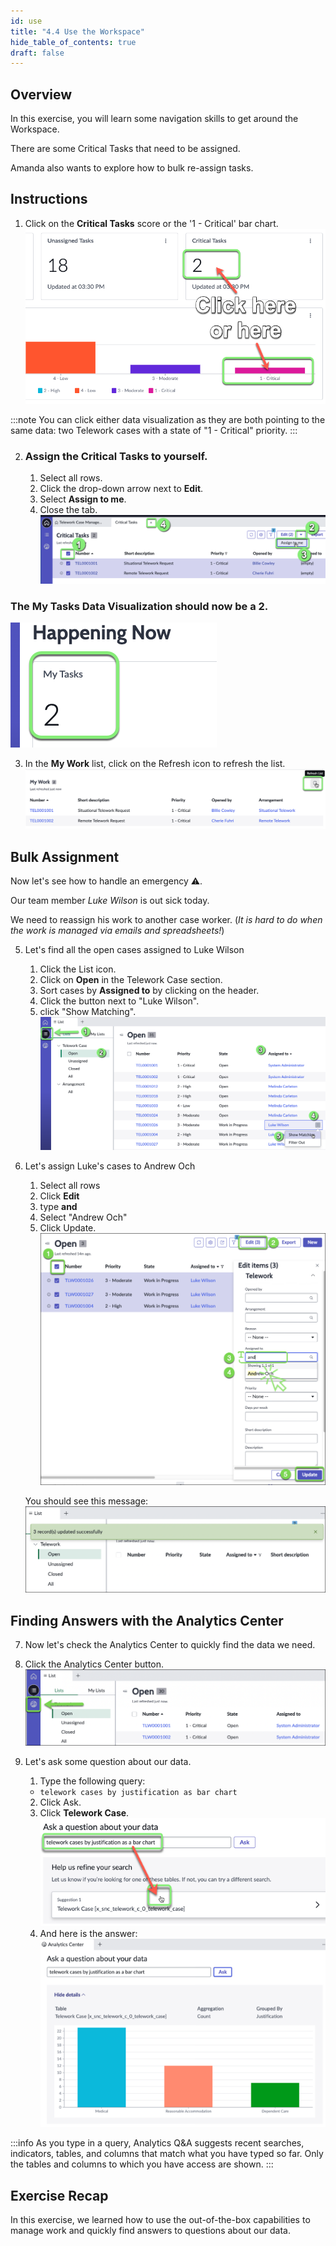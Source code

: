 ```yaml
---
id: use
title: "4.4 Use the Workspace"
hide_table_of_contents: true
draft: false
---
```


## Overview

In this exercise, you will learn some navigation skills to get around the Workspace. 

There are some Critical Tasks that need to be assigned.

Amanda also wants to explore how to bulk re-assign tasks. 


## Instructions

1. Click on the **Critical Tasks** score or the '1 - Critical' bar chart.
![](../images/2023-11-08-15-32-08.png)

:::note
You can click either data visualization as they are both pointing to the same data: two Telework cases with a state of "1 - Critical" priority. 
:::


2. ### Assign the Critical Tasks to yourself.
   1. Select all rows. 
   2. Click the drop-down arrow next to **Edit**.
   3. Select **Assign to me**.
   4. Close the tab.
   ![](../images/2023-11-08-17-10-31.png)


### The **My Tasks** Data Visualization should now be a 2. 
![](../images/2023-11-08-17-12-36.png)


3. In the **My Work** list, click on the Refresh icon to refresh the list.
![](../images/2023-11-08-17-14-24.png)


## Bulk Assignment

Now let's see how to handle an emergency ⚠️.

Our team member _Luke Wilson_ is out sick today. 

We need to reassign his work to another case worker. (_It is hard to do when the work is managed via emails and spreadsheets!_)

5. Let's find all the open cases assigned to Luke Wilson

    1. Click the List icon.
    2. Click on **Open** in the Telework Case section.
    3. Sort cases by **Assigned to** by clicking on the header.
    4. Click the button next to "Luke Wilson".
    5. click "Show Matching".
    ![](../images/2023-10-04-16-14-30.png)


6. Let's assign Luke's cases to Andrew Och

    1. Select all rows
    2. Click **Edit** 
    3. type **and**
    4. Select "Andrew Och"
    5. Click Update.
    ![](./workspace/assign_to_Andrew.png)
    
    You should see this message:
    ![](./workspace/message_record_updated.png)

## Finding Answers with the Analytics Center

7. Now let's check the Analytics Center to quickly find the data we need.


8. Click the Analytics Center button.
![](./workspace/Click_Analytics_Center.png)


9. Let's ask some question about our data.
   1. Type the following query: 

   * `telework cases by justification as bar chart`

   2.  Click <span className="button-white">Ask</span>.
   3. Click **Telework Case**.
   ![](../images/2023-11-05-08-04-29.png)
   4.  And here is the answer:
   ![](../images/2023-11-05-08-10-32.png)

:::info
As you type in a query, Analytics Q&A suggests recent searches, indicators, tables, and columns that match what you have typed so far. Only the tables and columns to which you have access are shown.
:::

## Exercise Recap

In this exercise, we learned how to use the out-of-the-box capabilities to manage work and quickly find answers to questions about our data.